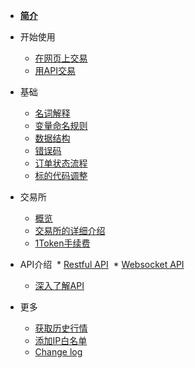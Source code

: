 
* [__简介__](/README.md)

* 开始使用
  * [在网页上交易](/getting-started/website-user)
  * [用API交易](/getting-started/api-user)


* 基础
  * [名词解释](/instruction/word-explanation)
  * [变量命名规则](/instruction/naming-rules)
  * [数据结构](/instruction/data-structure)
  * [错误码](/instruction/error-code)
  * [订单状态流程](/instruction/order-status)
  * [标的代码调整](/instruction/symbol-name-modify)

* 交易所
  * [概览](/exchange-overview)
  * [交易所的详细介绍](/exchange-details)
  * [1Token手续费](/exchange-fees)

* API介绍
  * [Restful API](/api-refer/rest-api)
  * [Websocket API](/api-refer/ws-api)
  * [深入了解API](/api-refer/swagger)

* 更多
  * [获取历史行情](/more/historical-data)
  * [添加IP白名单](/more/ip-white-list)
  * [Change log](/more/change-log)

